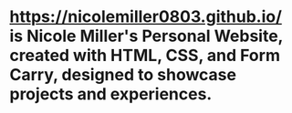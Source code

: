 # https://nicolemiller0803.github.io/ is Nicole Miller's Personal Website, created with HTML, CSS, and Form Carry, designed to showcase projects and experiences.
